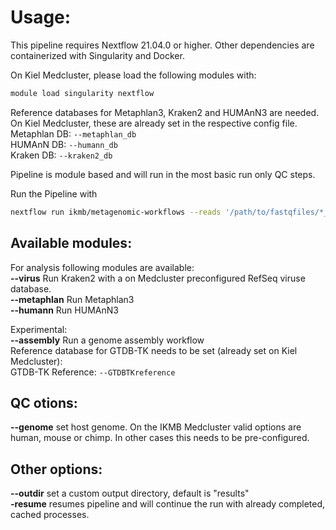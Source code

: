 # Usage:

This pipeline requires Nextflow 21.04.0 or higher. Other dependencies are containerized with Singularity and Docker.<br />

On Kiel Medcluster, please load the following modules with:
```bash
module load singularity nextflow
```

Reference databases for Metaphlan3, Kraken2 and HUMAnN3 are needed. On Kiel Medcluster, these are already set in the respective config file.
Metaphlan DB: `--metaphlan_db`<br />
HUMAnN DB:    `--humann_db`<br />
Kraken DB:    `--kraken2_db`<br />

Pipeline is module based and will run in the most basic run only QC steps.

Run the Pipeline with<br />
```bash
nextflow run ikmb/metagenomic-workflows --reads '/path/to/fastqfiles/*_R{1,2}_001.fastq.gz'
```
## Available modules:
For analysis following modules are available:<br />
**--virus** Run Kraken2 with a on Medcluster preconfigured RefSeq viruse database.<br />
**--metaphlan** Run Metaphlan3<br />
**--humann** Run HUMAnN3<br />

Experimental:<br />
**--assembly** Run a genome assembly workflow<br />
Reference database for GTDB-TK needs to be set (already set on Kiel Medcluster):<br />
GTDB-TK Reference: `--GTDBTKreference`<br />

## QC otions:
**--genome** set host genome. On the IKMB Medcluster valid options are human, mouse or chimp. In other cases this needs to be pre-configured.<br />

## Other options:
**--outdir** set a custom output directory, default is "results"<br />
**-resume** resumes pipeline and will continue the run with already completed, cached processes.<br />
